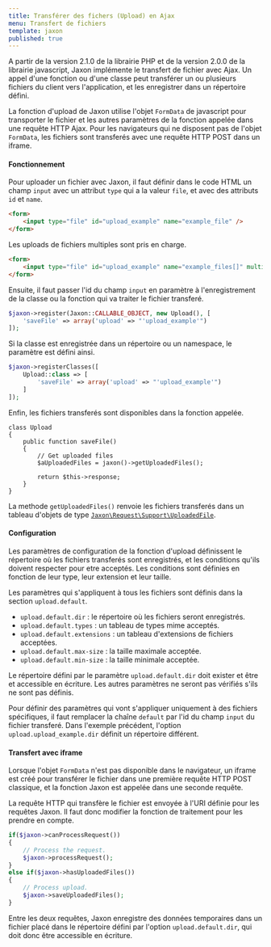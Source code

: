 ```yaml
---
title: Transférer des fichers (Upload) en Ajax
menu: Transfert de fichiers
template: jaxon
published: true
---
```


A partir de la version 2.1.0 de la librairie PHP et de la version 2.0.0 de la librairie javascript, Jaxon implémente le transfert de fichier avec Ajax.
Un appel d'une fonction ou d'une classe peut transférer un ou plusieurs fichiers du client vers l'application, et les enregistrer dans un répertoire défini.

La fonction d'upload de Jaxon utilise l'objet `FormData` de javascript pour transporter le fichier et les autres paramètres de la fonction appelée dans une requête HTTP Ajax.
Pour les navigateurs qui ne disposent pas de l'objet `FormData`, les fichiers sont transferés avec une requête HTTP POST dans un iframe.

#### Fonctionnement

Pour uploader un fichier avec Jaxon, il faut définir dans le code HTML un champ `input` avec un attribut `type` qui a la valeur `file`, et avec des attributs `id` et `name`.

```html
<form>
    <input type="file" id="upload_example" name="example_file" />
</form>
```

Les uploads de fichiers multiples sont pris en charge.

```html
<form>
    <input type="file" id="upload_example" name="example_files[]" multiple="multiple" />
</form>
```

Ensuite, il faut passer l'id du champ `input` en paramètre à l'enregistrement de la classe ou la fonction qui va traiter le fichier transferé.

```php
$jaxon->register(Jaxon::CALLABLE_OBJECT, new Upload(), [
    'saveFile' => array('upload' => "'upload_example'")
]);
```

Si la classe est enregistrée dans un répertoire ou un namespace, le paramètre est défini ainsi.

```php
$jaxon->registerClasses([
    Upload::class => [
        'saveFile' => array('upload' => "'upload_example'")
    ]
]);
```

Enfin, les fichiers transferés sont disponibles dans la fonction appelée.

```
class Upload
{
    public function saveFile()
    {
        // Get uploaded files
        $aUploadedFiles = jaxon()->getUploadedFiles();

        return $this->response;
    }
}
```

La methode `getUploadedFiles()` renvoie les fichiers transferés dans un tableau d'objets de type [`Jaxon\Request\Support\UploadedFile`](https://github.com/jaxon-php/jaxon-core/blob/master/src/Request/Support/UploadedFile.php).

#### Configuration

Les paramètres de configuration de la fonction d'upload définissent le répertoire où les fichiers transferés sont enregistrés, et les conditions qu'ils doivent respecter pour etre acceptés.
Les conditions sont définies en fonction de leur type, leur extension et leur taille.

Les paramètres qui s'appliquent à tous les fichiers sont définis dans la section `upload.default`.

- `upload.default.dir` : le répertoire où les fichiers seront enregistrés.
- `upload.default.types` : un tableau de types mime acceptés.
- `upload.default.extensions` : un tableau d'extensions de fichiers acceptées.
- `upload.default.max-size` : la taille maximale acceptée.
- `upload.default.min-size` : la taille minimale acceptée.

Le répertoire défini par le paramètre `upload.default.dir` doit exister et être et accessible en écriture.
Les autres paramètres ne seront pas vérifiés s'ils ne sont pas définis.

Pour définir des paramètres qui vont s'appliquer uniquement à des fichiers spécifiques, il faut remplacer la chaîne `default` par l'id du champ `input` du fichier transferé.
Dans l'exemple précédent, l'option `upload.upload_example.dir` définit un répertoire différent.

#### Transfert avec iframe

Lorsque l'objet `FormData` n'est pas disponible dans le navigateur, un iframe est créé pour transférer le fichier dans une première requête HTTP POST classique, et la fonction Jaxon est appelée dans une seconde requête.

La requête HTTP qui transfère le fichier est envoyée à l'URI définie pour les requêtes Jaxon.
Il faut donc modifier la fonction de traitement pour les prendre en compte.

```php
if($jaxon->canProcessRequest())
{
    // Process the request.
    $jaxon->processRequest();
}
else if($jaxon->hasUploadedFiles())
{
    // Process upload.
    $jaxon->saveUploadedFiles();
}
```

Entre les deux requêtes, Jaxon enregistre des données temporaires dans un fichier placé dans le répertoire défini par l'option `upload.default.dir`, qui doit donc être accessible en écriture.
